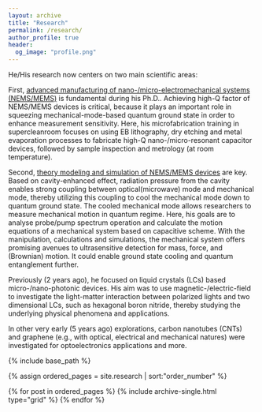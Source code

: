 ```yaml
---
layout: archive
title: "Research"
permalink: /research/
author_profile: true
header:
  og_image: "profile.png"
---
```


He/His research now centers on two main scientific areas:

First, <ins>advanced manufacturing of nano-/micro-electromechanical systems (NEMS/MEMS)</ins> is fundamental during his Ph.D.. Achieving high-Q factor of NEMS/MEMS devices is critical, because it plays an important role in squeezing mechanical-mode-based quantum ground state in order to enhance measurement sensitivity. Here, his microfabrication training in supercleanroom focuses on using EB lithography, dry etching and metal evaporation processes to fabricate high-Q nano-/micro-resonant capacitor devices, followed by sample inspection and metrology (at room temperature).

Second, <ins>theory modeling and simulation of NEMS/MEMS devices</ins> are key. Based on cavity-enhanced effect, radiation pressure from the cavity enables strong coupling between optical(microwave) mode and mechanical mode, thereby utilizing this coupling to cool the mechanical mode down to quantum ground state. The cooled mechanical mode allows researchers to measure mechanical motion in quantum regime. Here, his goals are to analyse probe/pump spectrum operation and calculate 
the motion equations of a mechanical system based on capacitive scheme. With the manipulation, calculations and simulations, the mechanical system offers promising avenues to ultrasensitive detection for mass, force, and (Brownian) motion. It could enable ground state cooling and quantum entanglement further.

Previously (2 years ago), he focused on liquid crystals (LCs) based micro-/nano-photonic devices. His aim was to use magnetic-/electric-field to investigate the light-matter interaction between polarized lights and two dimensional LCs, such as hexagonal boron nitride, thereby studying the underlying physical phenomena and applications.

In other very early (5 years ago) explorations, carbon nanotubes (CNTs) and graphene (e.g., with optical, electrical and mechanical natures) were investigated for optoelectronics applications and more.


<nbsp>

{% include base_path %}

{% assign ordered_pages = site.research | sort:"order_number" %}

{% for post in ordered_pages %}
  {% include archive-single.html type="grid" %}
{% endfor %}
